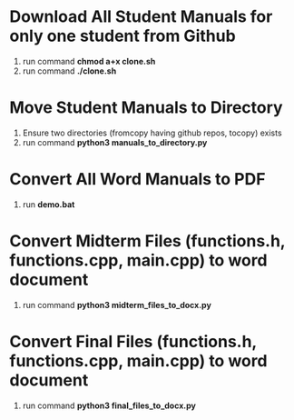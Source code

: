 # Download All Student Manuals for only one student from Github
1. run command <b> chmod a+x clone.sh</b>
2. run command <b> ./clone.sh</b>

# Move Student Manuals to Directory
1. Ensure two directories (fromcopy having github repos, tocopy) exists
2. run command <b>python3 manuals_to_directory.py</b>

# Convert All Word Manuals to PDF 
1. run <b> demo.bat </b>

# Convert Midterm Files (functions.h, functions.cpp, main.cpp) to word document
1. run command <b> python3 midterm_files_to_docx.py</b>

# Convert Final Files (functions.h, functions.cpp, main.cpp) to word document
1. run command <b> python3 final_files_to_docx.py</b>
